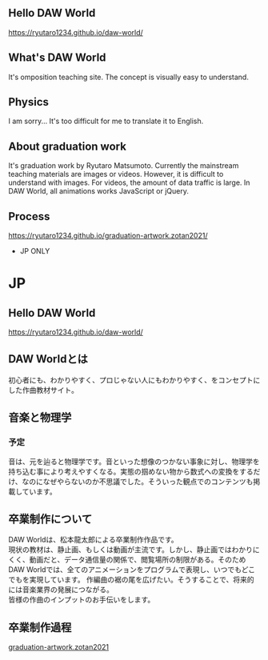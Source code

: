 ## Hello DAW World
https://ryutaro1234.github.io/daw-world/

## What's DAW World
It's omposition teaching site.
The concept is visually easy to understand.

## Physics
I am sorry... It's too difficult for me to translate it to English. 

## About graduation work
It's graduation work by Ryutaro Matsumoto.
Currently the mainstream teaching materials are images or videos.
However, it is difficult to understand with images. For videos, the amount of data traffic is large.
In DAW World, all animations works JavaScript or jQuery.

## Process
https://ryutaro1234.github.io/graduation-artwork.zotan2021/
* JP ONLY

# JP
## Hello DAW World
https://ryutaro1234.github.io/daw-world/

## DAW Worldとは
初心者にも、わかりやすく、プロじゃない人にもわかりやすく、をコンセプトにした作曲教材サイト。

## 音楽と物理学
### 予定
音は、元を辿ると物理学です。音といった想像のつかない事象に対し、物理学を持ち込む事により考えやすくなる。実態の掴めない物から数式への変換をするだけ、なのになぜやらないのか不思議でした。そういった観点でのコンテンツも掲載しています。

## 卒業制作について
DAW Worldは、松本龍太郎による卒業制作作品です。<br />
現状の教材は、静止画、もしくは動画が主流です。しかし、静止画ではわかりにくく、動画だと、データ通信量の関係で、閲覧場所の制限がある。そのためDAW Worldでは、全てのアニメーションをプログラムで表現し、いつでもどこでもを実現しています。
作編曲の裾の尾を広げたい。そうすることで、将来的には音楽業界の発展につながる。<br />
皆様の作曲のインプットのお手伝いをします。

## 卒業制作過程
[graduation-artwork.zotan2021](https://github.com/ryutaro1234/graduation-artwork.zotan2021/wiki)
